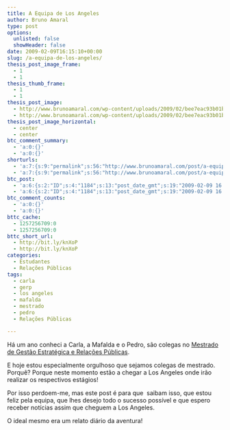 ```yaml
---
title: A Equipa de Los Angeles
author: Bruno Amaral
type: post
options:
  unlisted: false
  showHeader: false
date: 2009-02-09T16:15:10+00:00
slug: /a-equipa-de-los-angeles/
thesis_post_image_frame:
  - 1
  - 1
thesis_thumb_frame:
  - 1
  - 1
thesis_post_image:
  - http://www.brunoamaral.com/wp-content/uploads/2009/02/bee7eac93b01b2a5f06cac46d3ab6805.png
  - http://www.brunoamaral.com/wp-content/uploads/2009/02/bee7eac93b01b2a5f06cac46d3ab6805.png
thesis_post_image_horizontal:
  - center
  - center
btc_comment_summary:
  - 'a:0:{}'
  - 'a:0:{}'
shorturls:
  - 'a:7:{s:9:"permalink";s:56:"http://www.brunoamaral.com/post/a-equipa-de-los-angeles/";s:7:"tinyurl";s:25:"http://tinyurl.com/ad8owt";s:4:"isgd";s:17:"http://is.gd/pLz7";s:5:"bitly";s:19:"http://bit.ly/XkQHJ";s:5:"snipr";s:22:"http://snipr.com/ewaor";s:5:"snurl";s:22:"http://snurl.com/ewaor";s:7:"snipurl";s:24:"http://snipurl.com/ewaor";}'
  - 'a:7:{s:9:"permalink";s:56:"http://www.brunoamaral.com/post/a-equipa-de-los-angeles/";s:7:"tinyurl";s:25:"http://tinyurl.com/ad8owt";s:4:"isgd";s:17:"http://is.gd/pLz7";s:5:"bitly";s:19:"http://bit.ly/XkQHJ";s:5:"snipr";s:22:"http://snipr.com/ewaor";s:5:"snurl";s:22:"http://snurl.com/ewaor";s:7:"snipurl";s:24:"http://snipurl.com/ewaor";}'
btc_post:
  - 'a:6:{s:2:"ID";s:4:"1184";s:13:"post_date_gmt";s:19:"2009-02-09 16:15:10";s:23:"initial_import_date_gmt";s:19:"2009-04-10 09:40:08";s:20:"last_import_date_gmt";s:19:"2009-04-10 09:40:08";s:4:"hits";s:1:"0";s:6:"misses";s:1:"1";}'
  - 'a:6:{s:2:"ID";s:4:"1184";s:13:"post_date_gmt";s:19:"2009-02-09 16:15:10";s:23:"initial_import_date_gmt";s:19:"2009-04-10 09:40:08";s:20:"last_import_date_gmt";s:19:"2009-04-10 09:40:08";s:4:"hits";s:1:"0";s:6:"misses";s:1:"1";}'
btc_comment_counts:
  - 'a:0:{}'
  - 'a:0:{}'
bttc_cache:
  - 1257256709:0
  - 1257256709:0
bttc_short_url:
  - http://bit.ly/knXoP
  - http://bit.ly/knXoP
categories:
  - Estudantes
  - Relações Públicas
tags:
  - carla
  - gerp
  - los angeles
  - mafalda
  - mestrado
  - pedro
  - Relações Públicas

---
```

Há um ano conheci a Carla, a Mafalda e o Pedro, são colegas no [Mestrado de Gestão Estratégica e Relações Públicas][1].

E hoje estou especialmente orgulhoso que sejamos colegas de mestrado. Porquê? Porque neste momento estão a chegar a Los Angeles onde irão realizar os respectivos estágios!

Por isso perdoem-me, mas este post é para que  saibam isso, que estou feliz pela equipa, que lhes desejo todo o sucesso possível e que espero receber notícias assim que cheguem a Los Angeles.

O ideal mesmo era um relato diário da aventura!

 [1]: http://www.escs.ipl.pt/index.php?conteudo=mestrados_rp&id=123